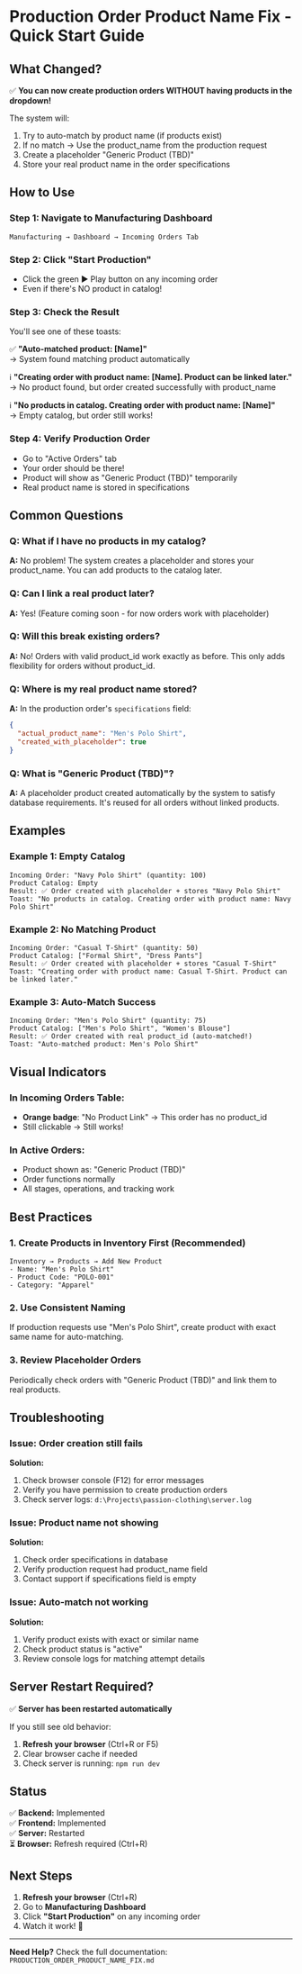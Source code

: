 # Production Order Product Name Fix - Quick Start Guide

## **What Changed?**

✅ **You can now create production orders WITHOUT having products in the dropdown!**

The system will:
1. Try to auto-match by product name (if products exist)
2. If no match → Use the product_name from the production request
3. Create a placeholder "Generic Product (TBD)" 
4. Store your real product name in the order specifications

## **How to Use**

### **Step 1: Navigate to Manufacturing Dashboard**
```
Manufacturing → Dashboard → Incoming Orders Tab
```

### **Step 2: Click "Start Production"**
- Click the green ▶️ Play button on any incoming order
- Even if there's NO product in catalog!

### **Step 3: Check the Result**
You'll see one of these toasts:

✅ **"Auto-matched product: [Name]"**  
→ System found matching product automatically

ℹ️ **"Creating order with product name: [Name]. Product can be linked later."**  
→ No product found, but order created successfully with product_name

ℹ️ **"No products in catalog. Creating order with product name: [Name]"**  
→ Empty catalog, but order still works!

### **Step 4: Verify Production Order**
- Go to "Active Orders" tab
- Your order should be there!
- Product will show as "Generic Product (TBD)" temporarily
- Real product name is stored in specifications

## **Common Questions**

### **Q: What if I have no products in my catalog?**
**A:** No problem! The system creates a placeholder and stores your product_name. You can add products to the catalog later.

### **Q: Can I link a real product later?**
**A:** Yes! (Feature coming soon - for now orders work with placeholder)

### **Q: Will this break existing orders?**
**A:** No! Orders with valid product_id work exactly as before. This only adds flexibility for orders without product_id.

### **Q: Where is my real product name stored?**
**A:** In the production order's `specifications` field:
```json
{
  "actual_product_name": "Men's Polo Shirt",
  "created_with_placeholder": true
}
```

### **Q: What is "Generic Product (TBD)"?**
**A:** A placeholder product created automatically by the system to satisfy database requirements. It's reused for all orders without linked products.

## **Examples**

### **Example 1: Empty Catalog**
```
Incoming Order: "Navy Polo Shirt" (quantity: 100)
Product Catalog: Empty
Result: ✅ Order created with placeholder + stores "Navy Polo Shirt"
Toast: "No products in catalog. Creating order with product name: Navy Polo Shirt"
```

### **Example 2: No Matching Product**
```
Incoming Order: "Casual T-Shirt" (quantity: 50)
Product Catalog: ["Formal Shirt", "Dress Pants"]
Result: ✅ Order created with placeholder + stores "Casual T-Shirt"
Toast: "Creating order with product name: Casual T-Shirt. Product can be linked later."
```

### **Example 3: Auto-Match Success**
```
Incoming Order: "Men's Polo Shirt" (quantity: 75)
Product Catalog: ["Men's Polo Shirt", "Women's Blouse"]
Result: ✅ Order created with real product_id (auto-matched!)
Toast: "Auto-matched product: Men's Polo Shirt"
```

## **Visual Indicators**

### **In Incoming Orders Table:**
- **Orange badge**: "No Product Link" → This order has no product_id
- Still clickable → Still works!

### **In Active Orders:**
- Product shown as: "Generic Product (TBD)" 
- Order functions normally
- All stages, operations, and tracking work

## **Best Practices**

### **1. Create Products in Inventory First (Recommended)**
```
Inventory → Products → Add New Product
- Name: "Men's Polo Shirt"
- Product Code: "POLO-001"
- Category: "Apparel"
```

### **2. Use Consistent Naming**
If production requests use "Men's Polo Shirt", create product with exact same name for auto-matching.

### **3. Review Placeholder Orders**
Periodically check orders with "Generic Product (TBD)" and link them to real products.

## **Troubleshooting**

### **Issue: Order creation still fails**
**Solution:**
1. Check browser console (F12) for error messages
2. Verify you have permission to create production orders
3. Check server logs: `d:\Projects\passion-clothing\server.log`

### **Issue: Product name not showing**
**Solution:**
1. Check order specifications in database
2. Verify production request had product_name field
3. Contact support if specifications field is empty

### **Issue: Auto-match not working**
**Solution:**
1. Verify product exists with exact or similar name
2. Check product status is "active"
3. Review console logs for matching attempt details

## **Server Restart Required?**

✅ **Server has been restarted automatically**

If you still see old behavior:
1. **Refresh your browser** (Ctrl+R or F5)
2. Clear browser cache if needed
3. Check server is running: `npm run dev`

## **Status**

✅ **Backend:** Implemented  
✅ **Frontend:** Implemented  
✅ **Server:** Restarted  
⏳ **Browser:** Refresh required (Ctrl+R)

## **Next Steps**

1. **Refresh your browser** (Ctrl+R)
2. Go to **Manufacturing Dashboard**
3. Click **"Start Production"** on any incoming order
4. Watch it work! 🎉

---

**Need Help?** Check the full documentation: `PRODUCTION_ORDER_PRODUCT_NAME_FIX.md`